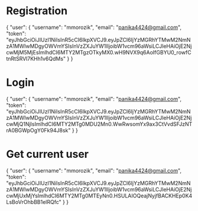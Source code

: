 # Registration
{
    "user": {
        "username": "mmorozik",
        "email": "panika4424@gmail.com",
        "token": "eyJhbGciOiJIUzI1NiIsInR5cCI6IkpXVCJ9.eyJpZCI6IjYzMGRhYTMwM2NmNzA1MWIwMDgyOWVmYSIsInVzZXJuYW1lIjoibW1vcm96aWsiLCJleHAiOjE2NjcwMjM5MjEsImlhdCI6MTY2MTgzOTkyMX0.wH9NVX9q6AoIfGBYU0_rowfCtnRtSRVl7KHh1v6QdMs"
    }
}

# Login

{
    "user": {
        "username": "mmorozik",
        "email": "panika4424@gmail.com",
        "token": "eyJhbGciOiJIUzI1NiIsInR5cCI6IkpXVCJ9.eyJpZCI6IjYzMGRhYTMwM2NmNzA1MWIwMDgyOWVmYSIsInVzZXJuYW1lIjoibW1vcm96aWsiLCJleHAiOjE2NjcwMjQ1NjIsImlhdCI6MTY2MTg0MDU2Mn0.WwRwsomYx9ax3CtVvdSFJzNTrA0BGWpOgY0Fk94J8sk"
    }
}

# Get current user

{
    "user": {
        "username": "mmorozik",
        "email": "panika4424@gmail.com",
        "token": "eyJhbGciOiJIUzI1NiIsInR5cCI6IkpXVCJ9.eyJpZCI6IjYzMGRhYTMwM2NmNzA1MWIwMDgyOWVmYSIsInVzZXJuYW1lIjoibW1vcm96aWsiLCJleHAiOjE2NjcwMjUxMjYsImlhdCI6MTY2MTg0MTEyNn0.HSULAIOQeajNyjfBACKHEp0K4LsBoVrOhbBB1elRQfc"
    }
}
